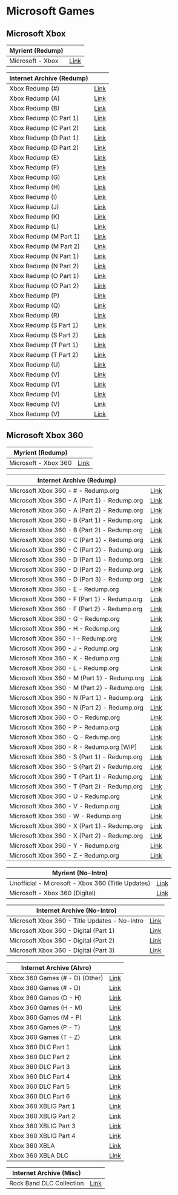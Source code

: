 # Microsoft Games

## Microsoft Xbox

|**Myrient (Redump)**||
| ------ | ------ |
| Microsoft - Xbox | [Link](https://myrient.erista.me/files/Redump/Microsoft%20-%20Xbox/) |

|**Internet Archive (Redump)**||
| ------ | ------ |
| Xbox Redump (#) | [Link](https://archive.org/download/microsoft_xbox_numberssymbols) |
| Xbox Redump (A) | [Link](https://archive.org/download/microsoft_xbox_a) |
| Xbox Redump (B) | [Link](https://archive.org/download/microsoft_xbox_b) |
| Xbox Redump (C Part 1) | [Link](https://archive.org/download/microsoft_xbox_c_part1) |
| Xbox Redump (C Part 2) | [Link](https://archive.org/download/microsoft_xbox_c_part2) |
| Xbox Redump (D Part 1) | [Link](https://archive.org/download/microsoft_xbox_d_part1) |
| Xbox Redump (D Part 2) | [Link](https://archive.org/download/microsoft_xbox_d_part2) |
| Xbox Redump (E) | [Link](https://archive.org/download/microsoft_xbox_e) |
| Xbox Redump (F) | [Link](https://archive.org/download/microsoft_xbox_f) |
| Xbox Redump (G) | [Link](https://archive.org/download/microsoft_xbox_g) |
| Xbox Redump (H) | [Link](https://archive.org/download/microsoft_xbox_h) |
| Xbox Redump (I) | [Link](https://archive.org/download/microsoft_xbox_i) |
| Xbox Redump (J) | [Link](https://archive.org/download/microsoft_xbox_j) |
| Xbox Redump (K) | [Link](https://archive.org/download/microsoft_xbox_k) |
| Xbox Redump (L) | [Link](https://archive.org/download/microsoft_xbox_l) |
| Xbox Redump (M Part 1) | [Link](https://archive.org/download/microsoft_xbox_m_part1) |
| Xbox Redump (M Part 2) | [Link](https://archive.org/download/microsoft_xbox_m_part2) |
| Xbox Redump (N Part 1) | [Link](https://archive.org/download/microsoft_xbox_n_part1) |
| Xbox Redump (N Part 2) | [Link](https://archive.org/download/microsoft_xbox_n_part2) |
| Xbox Redump (O Part 1) | [Link](https://archive.org/download/microsoft_xbox_o_part1) |
| Xbox Redump (O Part 2) | [Link](https://archive.org/download/microsoft_xbox_o_part2) |
| Xbox Redump (P) | [Link](https://archive.org/download/microsoft_xbox_p) |
| Xbox Redump (Q) | [Link](https://archive.org/download/microsoft_xbox_q) |
| Xbox Redump (R) | [Link](https://archive.org/download/microsoft_xbox_r) |
| Xbox Redump (S Part 1) | [Link](https://archive.org/download/microsoft_xbox_s_part1) |
| Xbox Redump (S Part 2) | [Link](https://archive.org/download/microsoft_xbox_s_part2) |
| Xbox Redump (T Part 1) | [Link](https://archive.org/download/microsoft_xbox_t_part1) |
| Xbox Redump (T Part 2) | [Link](https://archive.org/download/microsoft_xbox_t_part2) |
| Xbox Redump (U) | [Link](https://archive.org/download/microsoft_xbox_u) |
| Xbox Redump (V) | [Link](https://archive.org/download/microsoft_xbox_v) |
| Xbox Redump (V) | [Link](https://archive.org/download/microsoft_xbox_w) |
| Xbox Redump (V) | [Link](https://archive.org/download/microsoft_xbox_x) |
| Xbox Redump (V) | [Link](https://archive.org/download/microsoft_xbox_y) |
| Xbox Redump (V) | [Link](https://archive.org/download/microsoft_xbox_z) |

## Microsoft Xbox 360

|**Myrient (Redump)**||
| ------ | ------ |
| Microsoft - Xbox 360 | [Link](https://myrient.erista.me/files/Redump/Microsoft%20-%20Xbox%20360/) |

|**Internet Archive (Redump)**||
| ------ | ------ |
| Microsoft Xbox 360 - # - Redump.org | [Link](https://archive.org/download/microsoft_xbox360_numberssymbols) |
| Microsoft Xbox 360 - A (Part 1) - Redump.org | [Link](https://archive.org/download/microsoft_xbox360_a_part1) |
| Microsoft Xbox 360 - A (Part 2) - Redump.org | [Link](https://archive.org/download/microsoft_xbox360_a_part2) |
| Microsoft Xbox 360 - B (Part 1) - Redump.org | [Link](https://archive.org/download/microsoft_xbox360_b_part1) |
| Microsoft Xbox 360 - B (Part 2) - Redump.org | [Link](https://archive.org/download/microsoft_xbox360_b_part2) |
| Microsoft Xbox 360 - C (Part 1) - Redump.org | [Link](https://archive.org/download/microsoft_xbox360_c_part1) |
| Microsoft Xbox 360 - C (Part 2) - Redump.org | [Link](https://archive.org/download/microsoft_xbox360_c_part2) |
| Microsoft Xbox 360 - D (Part 1) - Redump.org | [Link](https://archive.org/download/microsoft_xbox360_d_part1) |
| Microsoft Xbox 360 - D (Part 2) - Redump.org | [Link](https://archive.org/download/microsoft_xbox360_d_part2) |
| Microsoft Xbox 360 - D (Part 3) - Redump.org | [Link](https://archive.org/download/microsoft_xbox360_d_part3) |
| Microsoft Xbox 360 - E - Redump.org | [Link](https://archive.org/download/microsoft_xbox360_e) |
| Microsoft Xbox 360 - F (Part 1) - Redump.org | [Link](https://archive.org/download/microsoft_xbox360_f_part1) |
| Microsoft Xbox 360 - F (Part 2) - Redump.org | [Link](https://archive.org/download/microsoft_xbox360_f_part2) |
| Microsoft Xbox 360 - G - Redump.org | [Link](https://archive.org/download/microsoft_xbox360_g) |
| Microsoft Xbox 360 - H - Redump.org | [Link](https://archive.org/download/microsoft_xbox360_h) |
| Microsoft Xbox 360 - I - Redump.org | [Link](https://archive.org/download/microsoft_xbox360_i) |
| Microsoft Xbox 360 - J - Redump.org | [Link](https://archive.org/download/microsoft_xbox360_j) |
| Microsoft Xbox 360 - K - Redump.org | [Link](https://archive.org/download/microsoft_xbox360_k) |
| Microsoft Xbox 360 - L - Redump.org | [Link](https://archive.org/download/microsoft_xbox360_l) |
| Microsoft Xbox 360 - M (Part 1) - Redump.org | [Link](https://archive.org/download/microsoft_xbox360_m_part1) |
| Microsoft Xbox 360 - M (Part 2) - Redump.org | [Link](https://archive.org/download/microsoft_xbox360_m_part2) |
| Microsoft Xbox 360 - N (Part 1) - Redump.org | [Link](https://archive.org/download/microsoft_xbox360_n_part1) |
| Microsoft Xbox 360 - N (Part 2) - Redump.org | [Link](https://archive.org/download/microsoft_xbox360_n_part2) |
| Microsoft Xbox 360 - O - Redump.org | [Link](https://archive.org/download/microsoft_xbox360_o) |
| Microsoft Xbox 360 - P - Redump.org | [Link](https://archive.org/download/microsoft_xbox360_p) |
| Microsoft Xbox 360 - Q - Redump.org | [Link](https://archive.org/download/microsoft_xbox360_q) |
| Microsoft Xbox 360 - R - Redump.org [WIP] | [Link](https://archive.org/download/microsoft_xbox360_r) |
| Microsoft Xbox 360 - S (Part 1) - Redump.org | [Link](https://archive.org/download/microsoft_xbox360_s_part1) |
| Microsoft Xbox 360 - S (Part 2) - Redump.org | [Link](https://archive.org/download/microsoft_xbox360_s_part2) |
| Microsoft Xbox 360 - T (Part 1) - Redump.org | [Link](https://archive.org/download/microsoft_xbox360_t_part1) |
| Microsoft Xbox 360 - T (Part 2) - Redump.org | [Link](https://archive.org/download/microsoft_xbox360_t_part2) |
| Microsoft Xbox 360 - U - Redump.org | [Link](https://archive.org/download/microsoft_xbox360_u) |
| Microsoft Xbox 360 - V - Redump.org | [Link](https://archive.org/download/microsoft_xbox360_v) |
| Microsoft Xbox 360 - W - Redump.org | [Link](https://archive.org/download/microsoft_xbox360_w) |
| Microsoft Xbox 360 - X (Part 1) - Redump.org | [Link](https://archive.org/download/microsoft_xbox360_x_part1) |
| Microsoft Xbox 360 - X (Part 2) - Redump.org | [Link](https://archive.org/download/microsoft_xbox360_x_part2) |
| Microsoft Xbox 360 - Y - Redump.org | [Link](https://archive.org/download/microsoft_xbox360_y) |
| Microsoft Xbox 360 - Z - Redump.org | [Link](https://archive.org/download/microsoft_xbox360_z) |

|**Myrient (No-Intro)**||
| ------ | ------ |
| Unofficial - Microsoft - Xbox 360 (Title Updates) | [Link](https://myrient.erista.me/files/No-Intro/Unofficial%20-%20Microsoft%20-%20Xbox%20360%20(Title%20Updates)/) |
| Microsoft - Xbox 360 (Digital) | [Link](https://myrient.erista.me/files/No-Intro/Microsoft%20-%20Xbox%20360%20(Digital)/) |

|**Internet Archive (No-Intro)**||
| ------ | ------ |
| Microsoft Xbox 360 - Title Updates - No-Intro | [Link](https://archive.org/download/microsoft_xbox360_title-updates) |
| Microsoft Xbox 360 - Digital (Part 1) | [Link](https://archive.org/download/microsoft_xbox360_digital_part1) |
| Microsoft Xbox 360 - Digital (Part 2) | [Link](https://archive.org/download/microsoft_xbox360_digital_part2) |
| Microsoft Xbox 360 - Digital (Part 3) | [Link](https://archive.org/download/microsoft_xbox360_digital_part3) |

|**Internet Archive (Alvro)**||
| ------ | ------ |
| Xbox 360 Games (# - D) (Other) | [Link](https://archive.org/download/XBOX_360_1_OTHER) |
| Xbox 360 Games (# - D) | [Link](https://archive.org/download/XBOX_360_1) |
| Xbox 360 Games (D - H) | [Link](https://archive.org/download/XBOX_360_2) |
| Xbox 360 Games (H - M) | [Link](https://archive.org/download/XBOX_360_3) |
| Xbox 360 Games (M - P) | [Link](https://archive.org/download/XBOX_360_4) |
| Xbox 360 Games (P - T) | [Link](https://archive.org/download/XBOX_360_5) |
| Xbox 360 Games (T - Z) | [Link](https://archive.org/download/XBOX_360_6) |
| Xbox 360 DLC Part 1 | [Link](https://archive.org/download/XBOX_360_DLC_1) |
| Xbox 360 DLC Part 2 | [Link](https://archive.org/download/XBOX_360_DLC_2) |
| Xbox 360 DLC Part 3 | [Link](https://archive.org/download/XBOX_360_DLC_3) |
| Xbox 360 DLC Part 4 | [Link](https://archive.org/download/XBOX_360_DLC_4) |
| Xbox 360 DLC Part 5 | [Link](https://archive.org/download/XBOX_360_DLC_5) |
| Xbox 360 DLC Part 6 | [Link](https://archive.org/download/XBOX_360_DLC_6) |
| Xbox 360 XBLIG Part 1 | [Link](https://archive.org/download/XBOX_360_XBLIG_1) |
| Xbox 360 XBLIG Part 2 | [Link](https://archive.org/download/XBOX_360_XBLIG_2) |
| Xbox 360 XBLIG Part 3 | [Link](https://archive.org/download/XBOX_360_XBLIG_3) |
| Xbox 360 XBLIG Part 4 | [Link](https://archive.org/download/XBOX_360_XBLIG_4) |
| Xbox 360 XBLA | [Link](https://archive.org/download/XBOX_360_XBLA) |
| Xbox 360 XBLA DLC | [Link](https://archive.org/download/XBOX_360_XBLA_DLC) |

|**Internet Archive (Misc)**||
| ------ | ------ |
| Rock Band DLC Collection | [Link](https://archive.org/download/rock-band-dlc-complete-collection-xbox-360-by-americo) |
